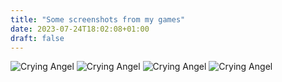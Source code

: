 ```yaml
---
title: "Some screenshots from my games"
date: 2023-07-24T18:02:08+01:00
draft: false
---
```

![Crying Angel](/images/angel.png)
![Crying Angel](/images/vibes.png)
![Crying Angel](/images/choose.png)
![Crying Angel](/images/tunnel.png)